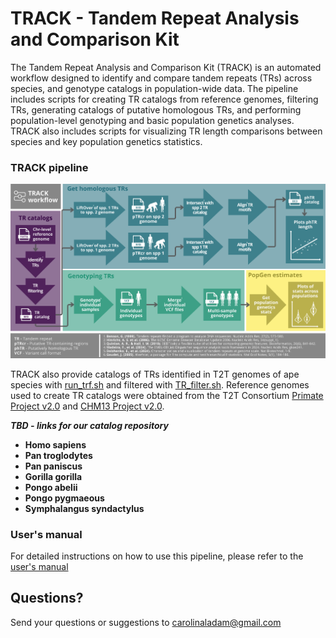 # TRACK - Tandem Repeat Analysis and Comparison Kit

The Tandem Repeat Analysis and Comparison Kit (TRACK) is an automated workflow designed to identify and compare tandem repeats (TRs) across species, and genotype catalogs in population-wide data. The pipeline includes scripts for creating TR catalogs from reference genomes, filtering TRs, generating catalogs of putative homologous TRs, and performing population-level genotyping and basic population genetics analyses. TRACK also includes scripts for visualizing TR length comparisons between species and key population genetics statistics. 

### TRACK pipeline
![track_workflow](https://github.com/caroladam/track/blob/main/manual/track_workflow.png)

TRACK also provide catalogs of TRs identified in T2T genomes of ape species with [run_trf.sh](https://github.com/caroladam/TR-evolution-analyses/blob/main/run_trf.sh) and filtered with [TR_filter.sh](https://github.com/caroladam/TR-evolution-analyses/blob/main/TR_filter.sh). Reference genomes used to create TR catalogs were obtained from the T2T Consortium [Primate Project v2.0](https://github.com/marbl/Primates?tab=readme-ov-file) and [CHM13 Project v2.0](https://github.com/marbl/CHM13).

***TBD - links for our catalog repository***
- **Homo sapiens**
- **Pan troglodytes**
- **Pan paniscus**
- **Gorilla gorilla**
- **Pongo abelii**
- **Pongo pygmaeous**
- **Symphalangus syndactylus**

### User's manual
For detailed instructions on how to use this pipeline, please refer to the [user's manual](https://github.com/caroladam/TR-evolution-analyses/blob/main/manual/user_manual.md)

## Questions?
Send your questions or suggestions to carolinaladam@gmail.com
